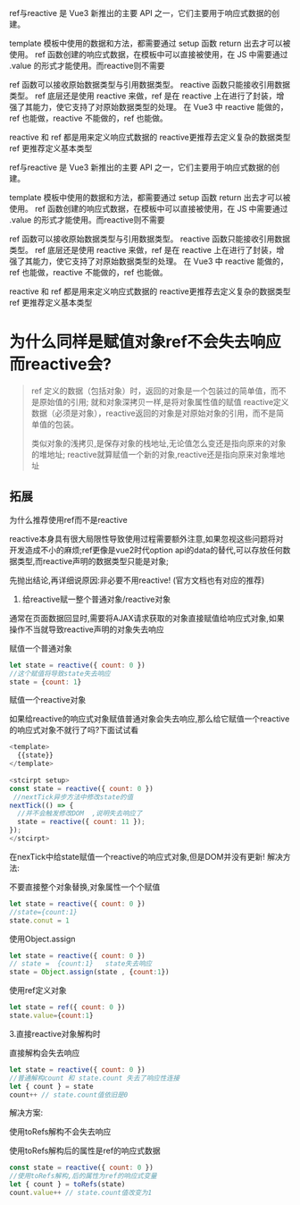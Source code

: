 

ref与reactive 是 Vue3 新推出的主要 API 之一，它们主要用于响应式数据的创建。

template 模板中使用的数据和方法，都需要通过 setup 函数 return 出去才可以被使用。
ref 函数创建的响应式数据，在模板中可以直接被使用，在 JS 中需要通过 .value 的形式才能使用。而reactive则不需要


ref 函数可以接收原始数据类型与引用数据类型。
reactive 函数只能接收引用数据类型。
ref 底层还是使用 reactive 来做，ref 是在 reactive 上在进行了封装，增强了其能力，使它支持了对原始数据类型的处理。
在 Vue3 中 reactive 能做的，ref 也能做，reactive 不能做的，ref 也能做。

reactive 和 ref 都是用来定义响应式数据的 reactive更推荐去定义复杂的数据类型 ref 更推荐定义基本类型




ref与reactive 是 Vue3 新推出的主要 API 之一，它们主要用于响应式数据的创建。

template 模板中使用的数据和方法，都需要通过 setup 函数 return 出去才可以被使用。
ref 函数创建的响应式数据，在模板中可以直接被使用，在 JS 中需要通过 .value 的形式才能使用。而reactive则不需要


ref 函数可以接收原始数据类型与引用数据类型。
reactive 函数只能接收引用数据类型。
ref 底层还是使用 reactive 来做，ref 是在 reactive 上在进行了封装，增强了其能力，使它支持了对原始数据类型的处理。
在 Vue3 中 reactive 能做的，ref 也能做，reactive 不能做的，ref 也能做。

reactive 和 ref 都是用来定义响应式数据的 reactive更推荐去定义复杂的数据类型 ref 更推荐定义基本类型

# 为什么同样是赋值对象ref不会失去响应而reactive会?

> ref 定义的数据（包括对象）时，返回的对象是一个包装过的简单值，而不是原始值的引用; 就和对象深拷贝一样,是将对象属性值的赋值
> reactive定义数据（必须是对象），reactive返回的对象是对原始对象的引用，而不是简单值的包装。
> 
> 类似对象的浅拷贝,是保存对象的栈地址,无论值怎么变还是指向原来的对象的堆地址;
> reactive就算赋值一个新的对象,reactive还是指向原来对象堆地址



## 拓展

为什么推荐使用ref而不是reactive

reactive本身具有很大局限性导致使用过程需要额外注意,如果忽视这些问题将对开发造成不小的麻烦;ref更像是vue2时代option api的data的替代,可以存放任何数据类型,而reactive声明的数据类型只能是对象;

先抛出结论,再详细说原因:非必要不用reactive! (官方文档也有对应的推荐)


1. 给reactive赋一整个普通对象/reactive对象

通常在页面数据回显时,需要将AJAX请求获取的对象直接赋值给响应式对象,如果操作不当就导致reactive声明的对象失去响应



赋值一个普通对象
```js
let state = reactive({ count: 0 })
//这个赋值将导致state失去响应
state = {count: 1}
```



赋值一个reactive对象

如果给reactive的响应式对象赋值普通对象会失去响应,那么给它赋值一个reactive的响应式对象不就行了吗?下面试试看


```js
<template>
  {{state}}
</template>    
​
<stcirpt setup>
const state = reactive({ count: 0 })
 //nextTick异步方法中修改state的值
nextTick(() => {
  //并不会触发修改DOM  ,说明失去响应了
  state = reactive({ count: 11 });
});
</stcirpt>
```

在nexTick中给state赋值一个reactive的响应式对象,但是DOM并没有更新!
解决方法:


不要直接整个对象替换,对象属性一个个赋值
```js
let state = reactive({ count: 0 })
//state={count:1}
state.conut = 1 

```

使用Object.assign
```js
let state = reactive({ count: 0 })
// state =  {count:1}   state失去响应
state = Object.assign(state , {count:1})

```

使用ref定义对象

```js
let state = ref({ count: 0 })
state.value={count:1}
```



3.直接reactive对象解构时

直接解构会失去响应

```js
let state = reactive({ count: 0 })
//普通解构count 和 state.count 失去了响应性连接
let { count } = state 
count++ // state.count值依旧是0
```
解决方案:


使用toRefs解构不会失去响应

使用toRefs解构后的属性是ref的响应式数据



```js
const state = reactive({ count: 0 })
//使用toRefs解构,后的属性为ref的响应式变量
let { count } = toRefs(state)
count.value++ // state.count值改变为1
```

